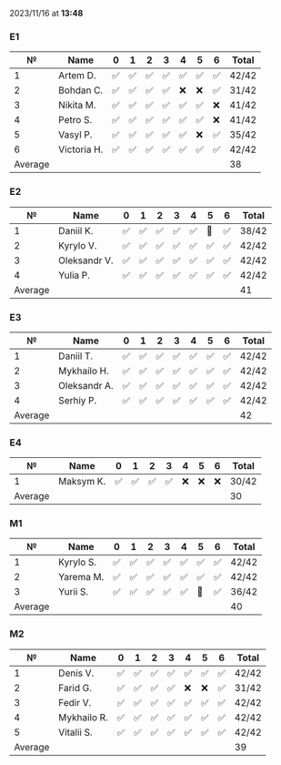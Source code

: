2023/11/16 at **13:48**
### E1
|№|Name|0|1|2|3|4|5|6|Total|
|-----|-----|-----|-----|-----|-----|-----|-----|-----|-----|
|1|Artem D.|✅|✅|✅|✅|✅|✅|✅|42/42|
|2|Bohdan C.|✅|✅|✅|✅|❌|❌|✅|31/42|
|3|Nikita M.|✅|✅|✅|✅|✅|✅|❌|41/42|
|4|Petro S.|✅|✅|✅|✅|✅|✅|❌|41/42|
|5|Vasyl P.|✅|✅|✅|✅|✅|❌|✅|35/42|
|6|Victoria H.|✅|✅|✅|✅|✅|✅|✅|42/42|
|Average|||||||||38|
### E2
|№|Name|0|1|2|3|4|5|6|Total|
|-----|-----|-----|-----|-----|-----|-----|-----|-----|-----|
|1|Daniil K.|✅|✅|✅|✅|✅|🔄|✅|38/42|
|2|Kyrylo V.|✅|✅|✅|✅|✅|✅|✅|42/42|
|3|Oleksandr V.|✅|✅|✅|✅|✅|✅|✅|42/42|
|4|Yulia P.|✅|✅|✅|✅|✅|✅|✅|42/42|
|Average|||||||||41|
### E3
|№|Name|0|1|2|3|4|5|6|Total|
|-----|-----|-----|-----|-----|-----|-----|-----|-----|-----|
|1|Daniil T.|✅|✅|✅|✅|✅|✅|✅|42/42|
|2|Mykhailo H.|✅|✅|✅|✅|✅|✅|✅|42/42|
|3|Oleksandr A.|✅|✅|✅|✅|✅|✅|✅|42/42|
|4|Serhiy P.|✅|✅|✅|✅|✅|✅|✅|42/42|
|Average|||||||||42|
### E4
|№|Name|0|1|2|3|4|5|6|Total|
|-----|-----|-----|-----|-----|-----|-----|-----|-----|-----|
|1|Maksym K.|✅|✅|✅|✅|❌|❌|❌|30/42|
|Average|||||||||30|
### M1
|№|Name|0|1|2|3|4|5|6|Total|
|-----|-----|-----|-----|-----|-----|-----|-----|-----|-----|
|1|Kyrylo S.|✅|✅|✅|✅|✅|✅|✅|42/42|
|2|Yarema M.|✅|✅|✅|✅|✅|✅|✅|42/42|
|3|Yurii S.|✅|✅|✅|✅|✅|🔄|✅|36/42|
|Average|||||||||40|
### M2
|№|Name|0|1|2|3|4|5|6|Total|
|-----|-----|-----|-----|-----|-----|-----|-----|-----|-----|
|1|Denis V.|✅|✅|✅|✅|✅|✅|✅|42/42|
|2|Farid G.|✅|✅|✅|✅|❌|❌|✅|31/42|
|3|Fedir V.|✅|✅|✅|✅|✅|✅|✅|42/42|
|4|Mykhailo R.|✅|✅|✅|✅|✅|✅|✅|42/42|
|5|Vitalii S.|✅|✅|✅|✅|✅|✅|✅|42/42|
|Average|||||||||39|
